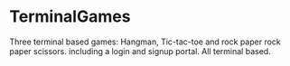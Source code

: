 # TerminalGames
Three terminal based games: Hangman, Tic-tac-toe and rock paper rock paper scissors. including a login and signup portal. All terminal based. 
